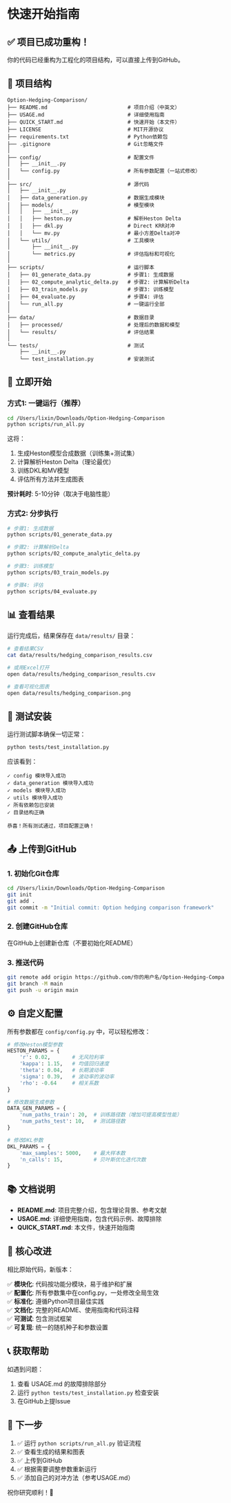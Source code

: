 # 快速开始指南

## ✅ 项目已成功重构！

你的代码已经重构为工程化的项目结构，可以直接上传到GitHub。

## 📁 项目结构

```
Option-Hedging-Comparison/
├── README.md                          # 项目介绍（中英文）
├── USAGE.md                           # 详细使用指南
├── QUICK_START.md                     # 快速开始（本文件）
├── LICENSE                            # MIT开源协议
├── requirements.txt                   # Python依赖包
├── .gitignore                         # Git忽略文件
│
├── config/                            # 配置文件
│   ├── __init__.py
│   └── config.py                      # 所有参数配置（一站式修改）
│
├── src/                               # 源代码
│   ├── __init__.py
│   ├── data_generation.py             # 数据生成模块
│   ├── models/                        # 模型模块
│   │   ├── __init__.py
│   │   ├── heston.py                  # 解析Heston Delta
│   │   ├── dkl.py                     # Direct KRR对冲
│   │   └── mv.py                      # 最小方差Delta对冲
│   └── utils/                         # 工具模块
│       ├── __init__.py
│       └── metrics.py                 # 评估指标和可视化
│
├── scripts/                           # 运行脚本
│   ├── 01_generate_data.py            # 步骤1: 生成数据
│   ├── 02_compute_analytic_delta.py   # 步骤2: 计算解析Delta
│   ├── 03_train_models.py             # 步骤3: 训练模型
│   ├── 04_evaluate.py                 # 步骤4: 评估
│   └── run_all.py                     # 一键运行全部
│
├── data/                              # 数据目录
│   ├── processed/                     # 处理后的数据和模型
│   └── results/                       # 评估结果
│
└── tests/                             # 测试
    ├── __init__.py
    └── test_installation.py           # 安装测试
```

## 🚀 立即开始

### 方式1: 一键运行（推荐）

```bash
cd /Users/lixin/Downloads/Option-Hedging-Comparison
python scripts/run_all.py
```

这将：
1. 生成Heston模型合成数据（训练集+测试集）
2. 计算解析Heston Delta（理论最优）
3. 训练DKL和MV模型
4. 评估所有方法并生成图表

**预计耗时**: 5-10分钟（取决于电脑性能）

### 方式2: 分步执行

```bash
# 步骤1: 生成数据
python scripts/01_generate_data.py

# 步骤2: 计算解析Delta
python scripts/02_compute_analytic_delta.py

# 步骤3: 训练模型
python scripts/03_train_models.py

# 步骤4: 评估
python scripts/04_evaluate.py
```

## 📊 查看结果

运行完成后，结果保存在 `data/results/` 目录：

```bash
# 查看结果CSV
cat data/results/hedging_comparison_results.csv

# 或用Excel打开
open data/results/hedging_comparison_results.csv

# 查看可视化图表
open data/results/hedging_comparison.png
```

## 🔧 测试安装

运行测试脚本确保一切正常：

```bash
python tests/test_installation.py
```

应该看到：
```
✓ config 模块导入成功
✓ data_generation 模块导入成功
✓ models 模块导入成功
✓ utils 模块导入成功
✓ 所有依赖包已安装
✓ 目录结构正确

恭喜！所有测试通过，项目配置正确！
```

## 📤 上传到GitHub

### 1. 初始化Git仓库

```bash
cd /Users/lixin/Downloads/Option-Hedging-Comparison
git init
git add .
git commit -m "Initial commit: Option hedging comparison framework"
```

### 2. 创建GitHub仓库

在GitHub上创建新仓库（不要初始化README）

### 3. 推送代码

```bash
git remote add origin https://github.com/你的用户名/Option-Hedging-Comparison.git
git branch -M main
git push -u origin main
```

## ⚙️ 自定义配置

所有参数都在 `config/config.py` 中，可以轻松修改：

```python
# 修改Heston模型参数
HESTON_PARAMS = {
    'r': 0.02,       # 无风险利率
    'kappa': 1.15,   # 均值回归速度
    'theta': 0.04,   # 长期波动率
    'sigma': 0.39,   # 波动率的波动率
    'rho': -0.64     # 相关系数
}

# 修改数据生成参数
DATA_GEN_PARAMS = {
    'num_paths_train': 20,  # 训练路径数（增加可提高模型性能）
    'num_paths_test': 10,   # 测试路径数
}

# 修改DKL参数
DKL_PARAMS = {
    'max_samples': 5000,    # 最大样本数
    'n_calls': 15,          # 贝叶斯优化迭代次数
}
```

## 📚 文档说明

- **README.md**: 项目完整介绍，包含理论背景、参考文献
- **USAGE.md**: 详细使用指南，包含代码示例、故障排除
- **QUICK_START.md**: 本文件，快速开始指南

## 🎯 核心改进

相比原始代码，新版本：

✅ **模块化**: 代码按功能分模块，易于维护和扩展  
✅ **配置化**: 所有参数集中在config.py，一处修改全局生效  
✅ **标准化**: 遵循Python项目最佳实践  
✅ **文档化**: 完整的README、使用指南和代码注释  
✅ **可测试**: 包含测试框架  
✅ **可复现**: 统一的随机种子和参数设置  

## 📞 获取帮助

如遇到问题：
1. 查看 USAGE.md 的故障排除部分
2. 运行 `python tests/test_installation.py` 检查安装
3. 在GitHub上提Issue

## 🎉 下一步

1. ✅ 运行 `python scripts/run_all.py` 验证流程
2. ✅ 查看生成的结果和图表
3. ✅ 上传到GitHub
4. ✅ 根据需要调整参数重新运行
5. ✅ 添加自己的对冲方法（参考USAGE.md）

祝你研究顺利！🚀

